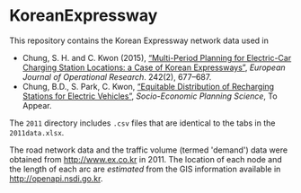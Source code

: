 # KoreanExpressway

This repository contains the Korean Expressway network data used in

- Chung, S. H. and C. Kwon (2015), [“Multi-Period Planning for Electric-Car Charging Station Locations: a Case of Korean Expressways”](http://dx.doi.org/10.1016/j.ejor.2014.10.029), *European Journal of Operational Research*. 242(2), 677–687.
- Chung, B.D., S. Park, C. Kwon, [“Equitable Distribution of Recharging Stations for Electric Vehicles”](http://www.chkwon.net/papers/chung_equitable.pdf), *Socio-Economic Planning Science*, To Appear.

The `2011` directory includes `.csv` files that are identical to the tabs in the `2011data.xlsx`.

The road network data and the traffic volume (termed 'demand') data were obtained from http://www.ex.co.kr in 2011. The location of each node and the length of each arc are *estimated* from the GIS information available in http://openapi.nsdi.go.kr.
